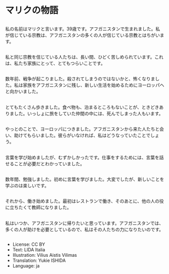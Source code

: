 # マリクの物語

##
私の名前はマリクと言います。39歳です。アフガニスタンで生まれました。私が信じている宗教は、アフガニスタンの多くの人が信じている宗教とはちがいます。

##
私と同じ宗教を信じている人たちは、長い間、ひどく苦しめられています。これは、私たち家族にとって、とてもつらいことです。

##
数年前、戦争が起こりました。殺されてしまうのではないかと、怖くなりました。私は家族をアフガニスタンに残し、新しい生活を始めるためにヨーロッパへと向かいました。

##
とてもたくさん歩きました。食べ物も、泊まるところもないことが、ときどきありました。いっしょに旅をしていた仲間の中には、死んでしまった人もいます。

##
やっとのことで、ヨーロッパにつきました。アフガニスタンから来た人たちと会い、助けてもらいました。彼らがいなければ、私はどうなっていたことでしょう。

##
言葉を学び始めましたが、むずかしかったです。仕事をするためには、言葉を話せることが必要だとわかっていました。

##
数年間、勉強しました。初めに言葉を学びました。大変でしたが、新しいことを学ぶのは楽しいです。

##
それから、働き始めました。最初はレストランで働き、そのあとに、他の人の役に立ちたくて教師になりました。

##
私はいつか、アフガニスタンに帰りたいと思っています。アフガニスタンでは、多くの人が助けを必要としているので、私はその人たちの力になりたいのです。

##
* License: CC BY
* Text: LIDA Italia
* Illustration: Vilius Aistis Vilimas
* Translation: Yukie ISHIDA
* Language: ja
